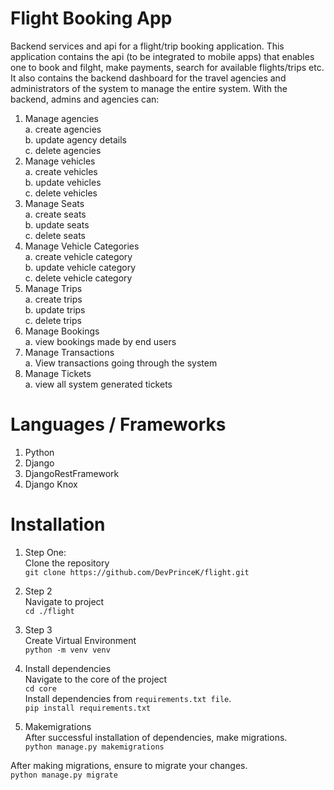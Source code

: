 # Flight Booking App
Backend services and api for a flight/trip booking application. This application contains the api (to be integrated to mobile apps) that enables one to book and filght, make payments, search for available flights/trips etc. It also contains the backend dashboard for the travel agencies and administrators of the system to manage the entire system. With the backend, admins and agencies can:  <br />
1. Manage agencies  <br />
  a. create agencies  <br />
  b. update agency details  <br />
  c. delete agencies  <br />
2. Manage vehicles  <br />
  a. create vehicles  <br />
  b. update vehicles  <br />
  c. delete vehicles  <br />
3. Manage Seats <br />
  a. create seats <br />
  b. update seats <br />
  c. delete seats <br />
4. Manage Vehicle Categories <br />
  a. create vehicle category <br />
  b. update vehicle category <br />
  c. delete vehicle category <br />
5. Manage Trips <br />
  a. create trips <br />
  b. update trips <br />
  c. delete trips <br /> 
6. Manage Bookings <br />
  a. view bookings made by end users <br />
7. Manage Transactions <br />
  a. View transactions going through the system <br />
8. Manage Tickets <br />
  a. view all system generated tickets <br />
  
# Languages / Frameworks
1. Python
2. Django
3. DjangoRestFramework
4. Django Knox

# Installation
1. Step One: <br />
Clone the repository <br />
```git clone https://github.com/DevPrinceK/flight.git```

2. Step 2 <br />
Navigate to project <br />
```cd ./flight```

3. Step 3 <br />
Create Virtual Environment <br />
```python -m venv venv```

4. Install dependencies <br />
Navigate to the core of the project <br />
```cd core``` <br />
Install dependencies from ```requirements.txt file```. <br />
```pip install requirements.txt``` <br />

5. Makemigrations <br />
After successful installation of dependencies, make migrations. <br />
```python manage.py makemigrations``` <br />

After making migrations, ensure to migrate your changes. <br />
```python manage.py migrate``` <br />

